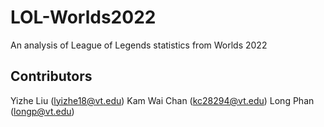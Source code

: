 # LOL-Worlds2022
An analysis of League of Legends statistics from Worlds 2022

## Contributors
Yizhe Liu (lyizhe18@vt.edu)
Kam Wai Chan (kc28294@vt.edu)
Long Phan (longp@vt.edu)
